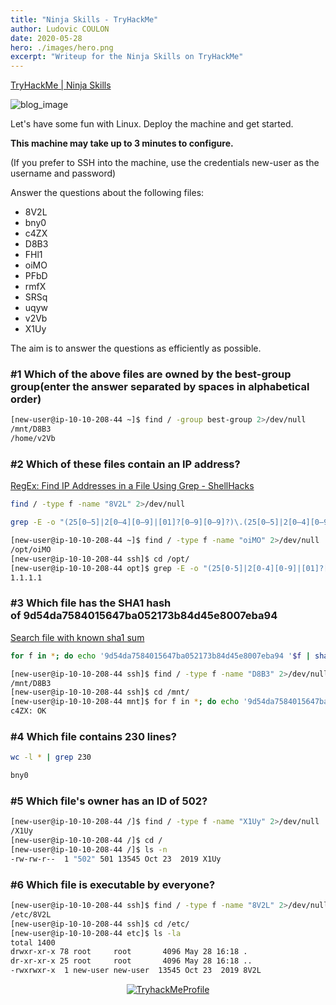 ```yaml
---
title: "Ninja Skills - TryHackMe"
author: Ludovic COULON
date: 2020-05-28
hero: ./images/hero.png
excerpt: "Writeup for the Ninja Skills on TryHackMe"
---
```


[TryHackMe | Ninja Skills](https://tryhackme.com/room/ninjaskills)

<div className="Image__Small">
  <img src="https://i.imgur.com/JbCoSfv.png" alt="blog_image" />
</div>

Let's have some fun with Linux. Deploy the machine and get started.

**This machine may take up to 3 minutes to configure.**

(If you prefer to SSH into the machine, use the credentials new-user as the username and password)

Answer the questions about the following files:

- 8V2L
- bny0
- c4ZX
- D8B3
- FHl1
- oiMO
- PFbD
- rmfX
- SRSq
- uqyw
- v2Vb
- X1Uy

The aim is to answer the questions as efficiently as possible.

### #1 Which of the above files are owned by the best-group group(enter the answer separated by spaces in alphabetical order)

```bash
[new-user@ip-10-10-208-44 ~]$ find / -group best-group 2>/dev/null
/mnt/D8B3
/home/v2Vb
```

### #2 Which of these files contain an IP address?

[RegEx: Find IP Addresses in a File Using Grep - ShellHacks](https://www.shellhacks.com/regex-find-ip-addresses-file-grep/)

```bash
find / -type f -name "8V2L" 2>/dev/null
```

```bash
grep -E -o "(25[0–5]|2[0–4][0–9]|[01]?[0–9][0–9]?)\.(25[0–5]|2[0–4][0–9]|[01]?[0–9][0–9]?)\.(25[0–5]|2[0–4][0–9]|[01]?[0–9][0–9]?)\.(25[0–5]|2[0–4][0–9]|[01]?[0–9][0–9]?)" *
```

```bash
[new-user@ip-10-10-208-44 ~]$ find / -type f -name "oiMO" 2>/dev/null
/opt/oiMO
[new-user@ip-10-10-208-44 ssh]$ cd /opt/
[new-user@ip-10-10-208-44 opt]$ grep -E -o "(25[0-5]|2[0-4][0-9]|[01]?[0-9][0-9]?)\.(25[0-5]|2[0-4][0-9]|[01]?[0-9][0-9]?)\.(25[0-5]|2[0-4][0-9]|[01]?[0-9][0-9]?)\.(25[0-5]|2[0-4][0-9]|[01]?[0-9][0-9]?)" oiMO
1.1.1.1
```

### #3 Which file has the SHA1 hash of 9d54da7584015647ba052173b84d45e8007eba94

[Search file with known sha1 sum](https://askubuntu.com/questions/932694/search-file-with-known-sha1-sum)

```bash
for f in *; do echo '9d54da7584015647ba052173b84d45e8007eba94 '$f | sha1sum -c; done | grep OK
```

```bash
[new-user@ip-10-10-208-44 ssh]$ find / -type f -name "D8B3" 2>/dev/null
/mnt/D8B3
[new-user@ip-10-10-208-44 ssh]$ cd /mnt/
[new-user@ip-10-10-208-44 mnt]$ for f in *; do echo '9d54da7584015647ba052173b84d45e8007eba94 '$f | sha1sum -c; done | grep OK
c4ZX: OK
```

### #4 Which file contains 230 lines?

```bash
wc -l * | grep 230
```

```bash
bny0
```

### #5 Which file's owner has an ID of 502?

```bash
[new-user@ip-10-10-208-44 /]$ find / -type f -name "X1Uy" 2>/dev/null
/X1Uy
[new-user@ip-10-10-208-44 /]$ cd /
[new-user@ip-10-10-208-44 /]$ ls -n
-rw-rw-r--  1 "502" 501 13545 Oct 23  2019 X1Uy
```

### #6 Which file is executable by everyone?

```bash
[new-user@ip-10-10-208-44 ssh]$ find / -type f -name "8V2L" 2>/dev/null
/etc/8V2L
[new-user@ip-10-10-208-44 ssh]$ cd /etc/
[new-user@ip-10-10-208-44 etc]$ ls -la
total 1400
drwxr-xr-x 78 root     root       4096 May 28 16:18 .
dr-xr-xr-x 25 root     root       4096 May 28 16:18 ..
-rwxrwxr-x  1 new-user new-user  13545 Oct 23  2019 8V2L
```

<center>
  <a href="https://tryhackme.com/p/boperXD" target="_blank">
    <img src="https://i.imgur.com/kUD3W5P.png" alt="TryhackMeProfile" />
  </a>
</center>
